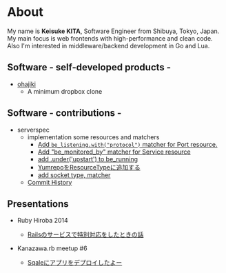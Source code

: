 # About

My name is **Keisuke KITA**, Software Engineer from Shibuya, Tokyo, Japan.  
My main focus is web frontends with high-performance and clean code.  
Also I'm interested in middleware/backend development in Go and Lua.

## Software - self-developed products -

- [ohajiki](https://github.com/kitak/ohajiki)
  * A minimum dropbox clone

## Software - contributions -

- serverspec
  * implementation some resources and matchers
    * [Add `be_listening.with("protocol")` matcher for Port resource.](https://github.com/mizzy/serverspec/pull/200)
    * [Add "be_monitored_by" matcher for Service resource](https://github.com/mizzy/serverspec/pull/187)
    * [add .under('upstart') to be_running](https://github.com/mizzy/serverspec/pull/186)
    * [YumrepoをResourceTypeに追加する](https://github.com/mizzy/serverspec/pull/162)
    * [add socket type, matcher](https://github.com/mizzy/serverspec/pull/156)
  * [Commit History](https://github.com/mizzy/serverspec/commits/master?author=kitak)

## Presentations

- Ruby Hiroba 2014
  * [Railsのサービスで特別対応をしたときの話](https://speakerdeck.com/kitak/railsfalsesabisudete-bie-dui-ying-wositatokifalsehua)

- Kanazawa.rb meetup #6
  * [Sqaleにアプリをデプロイしたよー](http://www.slideshare.net/KeisukeKita/sqale)
